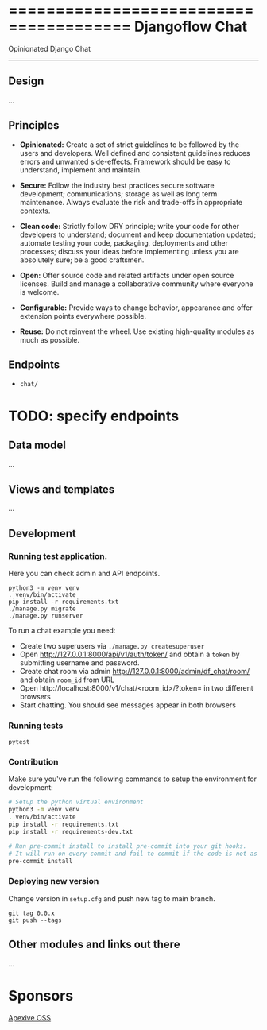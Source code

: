 =======================================
Djangoflow Chat
=======================================

Opinionated Django Chat





------
Design
------

...

Principles
----------

* **Opinionated:** Create a set of strict guidelines to be followed by the users
  and developers. Well defined and consistent guidelines reduces errors and
  unwanted side-effects. Framework should be easy to understand, implement and maintain.

* **Secure:** Follow the industry best practices secure software development; communications;
  storage as well as long term maintenance. Always evaluate the risk and trade-offs in
  appropriate contexts.

* **Clean code:** Strictly follow DRY principle; write your code for other developers
  to understand; document and keep documentation updated; automate testing your code,
  packaging, deployments and other processes; discuss your ideas before implementing unless
  you are absolutely sure; be a good craftsmen.

* **Open:** Offer source code and related artifacts under open source licenses. Build
  and manage a collaborative community where everyone is welcome.

* **Configurable:** Provide ways to change behavior, appearance and offer extension points
  everywhere possible.

* **Reuse:** Do not reinvent the wheel. Use existing high-quality modules as much as possible.

Endpoints
---------

* `chat/`
# TODO: specify endpoints

Data model
----------

...

Views and templates
-------------------

...


## Development


### Running test application.

Here you can check admin and API endpoints.

```
python3 -m venv venv
. venv/bin/activate
pip install -r requirements.txt
./manage.py migrate
./manage.py runserver
```


To run a chat example you need:

- Create two superusers via `./manage.py createsuperuser`
- Open http://127.0.0.1:8000/api/v1/auth/token/ and obtain a `token`  by submitting username and password.
- Create chat room via admin http://127.0.0.1:8000/admin/df_chat/room/ and obtain `room_id` from URL
- Open http://localhost:8000/v1/chat/<room_id>/?token=<token> in two different browsers
- Start chatting. You should see messages appear in both browsers


### Running tests

```
pytest
```

### Contribution

Make sure you've run the following commands to setup the environment for development:
  ```bash
  # Setup the python virtual environment
  python3 -m venv venv
  . venv/bin/activate
  pip install -r requirements.txt
  pip install -r requirements-dev.txt

  # Run pre-commit install to install pre-commit into your git hooks.
  # It will run on every commit and fail to commit if the code is not as per standards defined in .pre-commit-config.yaml
  pre-commit install
  ```


### Deploying new version

Change version in `setup.cfg` and push new tag to main branch.

```
git tag 0.0.x
git push --tags
```

## Other modules and links out there


...

Sponsors
========

[Apexive OSS](https://apexive.com)

